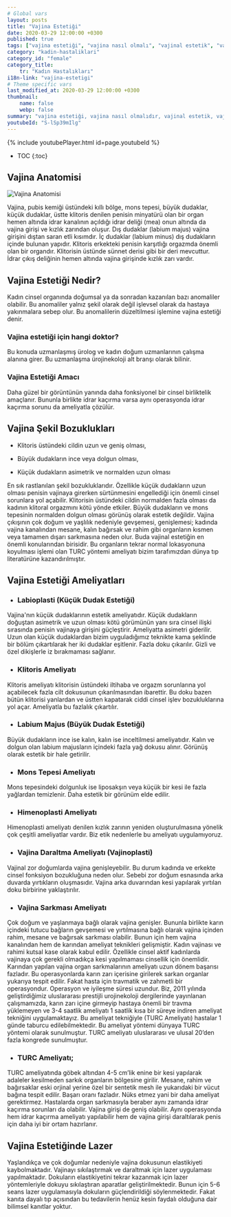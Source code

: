 ```yaml
---
# Global vars
layout: posts
title: "Vajina Estetiği"
date: 2020-03-29 12:00:00 +0300
published: true
tags: ["vajina estetiği", "vajina nasıl olmalı", "vajinal estetik", "vajina estetiği ameliyatı", "vajinal estetik avantajı", "vajina estetiği gerektiren durumlar", "Vajina Estetiği Nedir", "vajina estetiği doktor", "Vajina Estetiği Amacı", "Vajina Şekil Bozukluğu", "Vajina Estetiği Lazer" ,"vajina anatomisi", "vajina ameliyatı" , "labioplasti" , "klitoris ameliyatı", "klitoris estetiği" "Labium estetiği", "iç dudak ameliyatı" , "dış dudak ameliyatı", "pubis estetiği", "himenoplasti ", "vajina daraltma" , "vajinoplasti",  "vajina daraltma nedir", "vajina daraltma ameliyatı", "vajina sarkması", "vajina sarkması ameliyatı", "Turc tekniği", "Turc ameliyatı"]
category: "kadin-hastaliklari"
category_id: "female"
category_title:
    tr: "Kadın Hastalıkları"
i18n-link: "vajina-estetigi"
# Theme specific vars
last_modified_at: 2020-03-29 12:00:00 +0300
thumbnail:
    name: false
    webp: false
summary: "vajina estetiği, vajina nasıl olmalıdır, vajinal estetik, vajinal estetik ücreti, vajinal estetik ameliyatı, vajinal estetik avantajları, vajinal estetik gerektiren durumlar, Vajina Estetiği Nedir, Vajina estetiği için hangi doktor, Vajina Estetiği Amacı, Vajina Şekil Bozuklukları, Vajina Estetiğinde Lazer "
youtubeId: "S-lSp39mIlg"
---
```

{% include youtubePlayer.html id=page.youtubeId %}

* TOC
{:toc}

## Vajina Anatomisi

![Vajina Anatomisi](/assets/img/external-genitalia.jpeg)

Vajina, pubis kemiği üstündeki kıllı bölge, mons tepesi, büyük dudaklar, küçük dudaklar, üstte klitoris denilen penisin minyatürü olan bir organ hemen altında idrar kanalının açıldığı idrar deliği (mea) onun altında da vajina girişi ve kızlık zarından oluşur. Dış dudaklar (labium majus) vajina girişini dıştan saran etli kısımdır. İç dudaklar (labium minus) dış dudakların içinde bulunan yapıdır. Klitoris erkekteki penisin karşıtlığı orgazmda önemli olan bir organdır. Klitorisin üstünde sünnet derisi gibi bir deri mevcuttur. İdrar çıkış deliğinin hemen altında vajina girişinde kızlık zarı vardır.

## Vajina Estetiği Nedir?

Kadın cinsel organında doğumsal ya da sonradan kazanılan bazı anomaliler olabilir. Bu anomaliler yalnız şekil olarak değil işlevsel olarak da hastaya yakınmalara sebep olur. Bu anomalilerin düzeltilmesi işlemine vajina estetiği denir.

### Vajina estetiği için hangi doktor?

Bu konuda uzmanlaşmış ürolog ve kadın doğum uzmanlarının çalışma alanına girer. Bu uzmanlaşma ürojinekoloji alt branşı olarak bilinir.

### Vajina Estetiği Amacı

Daha güzel bir görüntünün yanında daha fonksiyonel bir cinsel birliktelik amaçlanır. Bununla birlikte idrar kaçırma varsa aynı operasyonda idrar kaçırma sorunu da ameliyatla çözülür.

## Vajina Şekil Bozuklukları

* Klitoris üstündeki cildin uzun ve geniş olması,

* Büyük dudakların ince veya dolgun olması,

* Küçük dudakların asimetrik ve normalden uzun olması

En sık rastlanılan şekil bozukluklarıdır. Özellikle küçük dudakların uzun olması penisin vajinaya girerken sürtünmesini engellediği için önemli cinsel sorunlara yol açabilir. Klitorisin üstündeki cildin normalden fazla olması da kadının klitoral orgazmını kötü yönde etkiler. Büyük dudakların ve mons tepesinin normalden dolgun olması görünüş olarak estetik değildir. Vajina çıkışının çok doğum ve yaşlılık nedeniyle gevşemesi, genişlemesi; kadında vajina kanalından mesane, kalın bağırsak ve rahim gibi organların kısmen veya tamamen dışarı sarkmasına neden olur. Buda vajinal estetiğin en önemli konularından birisidir. Bu organların tekrar normal lokasyonuna koyulması işlemi olan TURC yöntemi ameliyatı bizim tarafımızdan dünya tıp literatürüne kazandırılmıştır.

## Vajina Estetiği Ameliyatları

* ### Labioplasti (Küçük Dudak Estetiği)

Vajina'nın küçük dudaklarının estetik ameliyatıdır. Küçük dudakların doğuştan asimetrik ve uzun olması kötü görümünün yanı sıra cinsel ilişki sırasında penisin vajinaya girişini güçleştirir. Ameliyatta asimetri giderilir. Uzun olan küçük dudaklardan bizim uyguladığımız teknikte kama şeklinde bir bölüm çıkartılarak her iki dudaklar eşitlenir. Fazla doku çıkarılır. Gizli ve özel dikişlerle iz bırakmaması sağlanır.

* ### Klitoris Ameliyatı

Klitoris ameliyatı klitorisin üstündeki iltihaba ve orgazm sorunlarına yol açabilecek fazla cilt dokusunun çıkarılmasından ibarettir. Bu doku bazen bütün klitorisi yanlardan ve üstten kapatarak ciddi cinsel işlev bozukluklarına yol açar. Ameliyatla bu fazlalık çıkartılır.

* ### Labium Majus (Büyük Dudak Estetiği)

Büyük dudakların ince ise kalın, kalın ise inceltilmesi ameliyatıdır. Kalın ve dolgun olan labium majusların içindeki fazla yağ dokusu alınır. Görünüş olarak estetik bir hale getirilir.

* ### Mons Tepesi Ameliyatı

Mons tepesindeki dolgunluk ise liposakşın veya küçük bir kesi ile fazla yağlardan temizlenir. Daha estetik bir görünüm elde edilir.

* ### Himenoplasti Ameliyatı

Himenoplasti ameliyatı denilen kızlık zarının yeniden oluşturulmasına yönelik çok çeşitli ameliyatlar vardır. Biz etik nedenlerle bu ameliyatı uygulamıyoruz.

* ### Vajina Daraltma Ameliyatı (Vajinoplasti)

Vajinal zor doğumlarda vajina genişleyebilir. Bu durum kadında ve erkekte cinsel fonksiyon bozukluğuna neden olur. Sebebi zor doğum esnasında arka duvarda yırtıkların oluşmasıdır. Vajina arka duvarından kesi yapılarak yırtılan doku birbirine yaklaştırılır.

* ### Vajina Sarkması Ameliyatı

Çok doğum ve yaşlanmaya bağlı olarak vajina genişler. Bununla birlikte karın içindeki tutucu bağların gevşemesi ve yırtılmasına bağlı olarak vajina içinden rahim, mesane ve bağırsak sarkması olabilir. Bunun için hem vajina kanalından hem de karından ameliyat teknikleri gelişmiştir. Kadın vajinası ve rahimi kutsal kase olarak kabul edilir. Özellikle cinsel aktif kadınlarda vajinaya çok gerekli olmadıkça kesi yapılmaması cinsellik için önemlidir. Karından yapılan vajina organ sarkmalarının ameliyatı uzun dönem başarısı fazladır. Bu operasyonlarda karın zarı içerisine girilerek sarkan organlar yukarıya tespit edilir. Fakat hasta için travmatik ve zahmetli bir operasyondur. Operasyon ve iyileşme süresi uzundur. Biz, 2011 yılında geliştirdiğimiz uluslararası prestijli urojinekoloji dergilerinde yayınlanan çalışmamızda, karın zarı içine girmeyip hastaya önemli bir travma yüklemeyen ve 3-4 saatlik ameliyatı 1 saatlik kısa bir süreye indiren ameliyat tekniğini uygulamaktayız. Bu ameliyat tekniğiyle (TURC Ameliyatı) hastalar 1 günde taburcu edilebilmektedir. Bu ameliyat yöntemi dünyaya TURC yöntemi olarak sunulmuştur. TURC ameliyatı uluslararası ve ulusal 20’den fazla kongrede sunulmuştur.

* ### TURC Ameliyatı;

TURC ameliyatında göbek altından 4-5 cm’lik enine bir kesi yapılarak adaleler kesilmeden sarkık organların bölgesine girilir. Mesane, rahim ve bağırsaklar eski orjinal yerine özel bir sentetik mesh ile yukarıdaki bir vücut bağına tespit edilir. Başarı oranı fazladır. Nüks etmez yani bir daha ameliyat gerektirmez. Hastalarda organ sarkmasıyla beraber aynı zamanda idrar kaçırma sorunları da olabilir. Vajina girişi de geniş olabilir. Aynı operasyonda hem idrar kaçırma ameliyatı yapılabilir hem de vajina girişi daraltılarak penis için daha iyi bir ortam hazırlanır.

## Vajina Estetiğinde Lazer

Yaşlandıkça ve çok doğumlar nedeniyle vajina dokusunun elastikiyeti kaybolmaktadır. Vajinayı sıkılaştırmak ve daraltmak için lazer uygulaması yapılmaktadır. Dokuların elastikiyetini tekrar kazanmak için lazer yöntemleriyle dokuyu sıkılaştıran aparatlar geliştirilmektedir. Bunun için 5-6 seans lazer uygulamasıyla dokuların güçlendirildiği söylenmektedir. Fakat kanıta dayalı tıp açısından bu tedavilerin henüz kesin faydalı olduğuna dair bilimsel kanıtlar yoktur.
